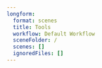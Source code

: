 ```yaml
---
longform:
  format: scenes
  title: Tools
  workflow: Default Workflow
  sceneFolder: /
  scenes: []
  ignoredFiles: []
---
```

